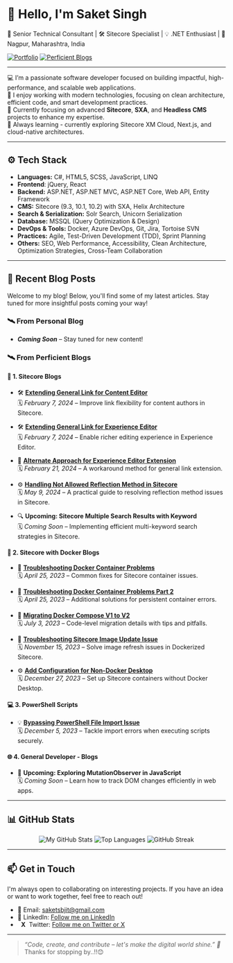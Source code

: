 # 👋 Hello, I'm Saket Singh

<p>
  💼 Senior Technical Consultant | 🛠 Sitecore Specialist | 💡 .NET Enthusiast | 📍 Nagpur, Maharashtra, India
</p>

[![Portfolio](https://img.shields.io/badge/-Portfolio%20Coming%20Soon-808080?style=for-the-badge&logo=firefox&logoColor=white)]()
[![Perficient Blogs](https://img.shields.io/badge/-Perficient%20Technical%20Blogs-808080?style=for-the-badge&logo=hashnode&logoColor=white)](https://blogs.perficient.com/author/saketsingh)

---

💻 I’m a passionate software developer focused on building impactful, high-performance, and scalable web applications.<br/>
🧠 I enjoy working with modern technologies, focusing on clean architecture, efficient code, and smart development practices.<br/>
🚀 Currently focusing on advanced **Sitecore**, **SXA**, and **Headless CMS** projects to enhance my expertise.<br/>
🌱 Always learning - currently exploring Sitecore XM Cloud, Next.js, and cloud-native architectures.

---

## ⚙️ Tech Stack

- **Languages:** C#, HTML5, SCSS, JavaScript, LINQ
- **Frontend**: jQuery, React
- **Backend:** ASP.NET, ASP.NET MVC, ASP.NET Core, Web API, Entity Framework
- **CMS:** Sitecore (9.3, 10.1, 10.2) with SXA, Helix Architecture
- **Search & Serialization:** Solr Search, Unicorn Serialization
- **Database:** MSSQL (Query Optimization & Design)
- **DevOps & Tools:** Docker, Azure DevOps, Git, Jira, Tortoise SVN
- **Practices:** Agile, Test-Driven Development (TDD), Sprint Planning
- **Others:** SEO, Web Performance, Accessibility, Clean Architecture, Optimization Strategies, Cross-Team Collaboration

---

## 📝 Recent Blog Posts

Welcome to my blog! Below, you'll find some of my latest articles. Stay tuned for more insightful posts coming your way!

### 🛰️ **From Personal Blog**

- **_Coming Soon_** – Stay tuned for new content!

### 🛰️ **From Perficient Blogs**

#### 🔹 1. Sitecore Blogs

- 🛠️ **[Extending General Link for Content Editor](https://blogs.perficient.com/2024/02/07/extending-general-link-for-content-editor-mode/)**  
  🗓️ *February 7, 2024* – Improve link flexibility for content authors in Sitecore.

- 🛠️ **[Extending General Link for Experience Editor](https://blogs.perficient.com/2024/02/07/extending-general-link-for-experience-editor-mode/)**  
  🗓️ *February 7, 2024* – Enable richer editing experience in Experience Editor.

- 🔄 **[Alternate Approach for Experience Editor Extension](https://blogs.perficient.com/2024/02/21/extending-general-link-for-experience-editor-alternate-approach/)**  
  🗓️ *February 21, 2024* – A workaround method for general link extension.

- ⚙️ **[Handling Not Allowed Reflection Method in Sitecore](https://blogs.perficient.com/2024/05/09/handling-not-allowed-reflection-method-in-sitecore/)**  
  🗓️ *May 9, 2024* – A practical guide to resolving reflection method issues in Sitecore.

- 🔍 **Upcoming: Sitecore Multiple Search Results with Keyword**  
  🗓️ *Coming Soon* – Implementing efficient multi-keyword search strategies in Sitecore.

#### 🐳 2. Sitecore with Docker Blogs

- 🧩 **[Troubleshooting Docker Container Problems](https://blogs.perficient.com/2023/04/25/troubleshooting-docker-container-problems/)**  
  🗓️ *April 25, 2023* – Common fixes for Sitecore container issues.

- 🧩 **[Troubleshooting Docker Container Problems Part 2](https://blogs.perficient.com/2023/04/25/troubleshooting-docker-container-problems-part-2/)**  
  🗓️ *April 25, 2023* – Additional solutions for persistent container errors.

- 🔄 **[Migrating Docker Compose V1 to V2](https://blogs.perficient.com/2023/07/03/migrating-docker-compose-from-v1-to-v2-code-details/)**  
  🗓️ *July 3, 2023* – Code-level migration details with tips and pitfalls.

- 🐳 **[Troubleshooting Sitecore Image Update Issue](https://blogs.perficient.com/2023/11/15/troubleshooting-sitecore-image-update-issue/)**  
  🗓️ *November 15, 2023* – Solve image refresh issues in Dockerized Sitecore.

- ⚙️ **[Add Configuration for Non-Docker Desktop](https://blogs.perficient.com/2023/12/27/add-configuration-for-non-docker-desktop/)**  
  🗓️ *December 27, 2023* – Set up Sitecore containers without Docker Desktop.

#### 💻 3. PowerShell Scripts

- 💡 **[Bypassing PowerShell File Import Issue](https://blogs.perficient.com/2023/12/05/bypassing-the-powershell-file-import-issue/)**  
  🗓️ *December 5, 2023* – Tackle import errors when executing scripts securely.

#### 🌐 4. General Developer - Blogs

- 🔎 **Upcoming: Exploring MutationObserver in JavaScript**  
  🗓️ *Coming Soon* – Learn how to track DOM changes efficiently in web apps.

---

## 📊 GitHub Stats

<div align="center">
  <img src="https://github-readme-stats.vercel.app/api?username=singh-saket&show_icons=true&hide=issues" alt="My GitHub Stats" />
  <img src="https://github-readme-stats.vercel.app/api/top-langs/?username=singh-saket&layout=compact" alt="Top Languages" />
  <img src="https://streak-stats.demolab.com?user=singh-saket" alt="GitHub Streak" />
</div>

---

## 📫 Get in Touch

I'm always open to collaborating on interesting projects. If you have an idea or want to work together, feel free to reach out!
- 📧 Email: saketsbjit@gmail.com
- 💬 LinkedIn: [Follow me on LinkedIn](https://www.linkedin.com/in/saketpsingh/)
- &nbsp;&nbsp;**X**&nbsp;&nbsp;Twitter: [Follow me on Twitter or X](https://twitter.com/Saketsingh14942)

---

> *“Code, create, and contribute – let's make the digital world shine.” 🌟*<br/>
Thanks for stopping by..!!😊
